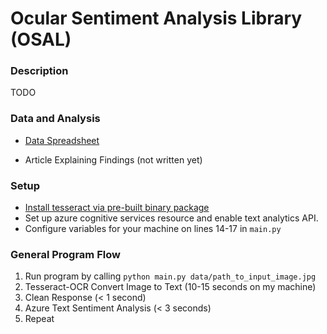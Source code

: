 # Ocular Sentiment Analysis Library (OSAL)

### Description
TODO

### Data and Analysis
* [Data Spreadsheet](https://docs.google.com/spreadsheets/d/1l6W0ZAt07hTXK2RLXPNIIMlB-2qxUbGGUxFAmiurOZo/edit?usp=sharing)

* Article Explaining Findings (not written yet)

### Setup
* [Install tesseract via pre-built binary package](https://tesseract-ocr.github.io/tessdoc/Home.html)
* Set up azure cognitive services resource and enable text analytics API.
* Configure variables for your machine on lines 14-17 in `main.py`

### General Program Flow
1. Run program by calling `python main.py data/path_to_input_image.jpg`
2. Tesseract-OCR Convert Image to Text (10-15 seconds on my machine)
3. Clean Response (< 1 second)
4. Azure Text Sentiment Analysis (< 3 seconds)
5. Repeat
